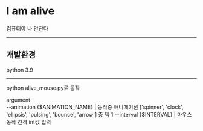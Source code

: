 # I am alive

컴퓨터야 나 안잔다

---

## 개발환경
python 3.9

---

python alive_mouse.py로 동작

argument  
--animation {$ANIMATION_NAME} | 동작중 애니메이션 ['spinner', 'clock', 'ellipsis', 'pulsing', 'bounce', 'arrow'] 중 택 1
--interval {$INTERVAL} | 마우스 동작 간격 int값 입력